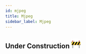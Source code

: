 ```yaml
---
id: mjpeg
title: Mjpeg
sidebar_label: Mjpeg
---
```


## Under Construction <img src="../../assets/construction.png" alt="drawing" width="30"/>
